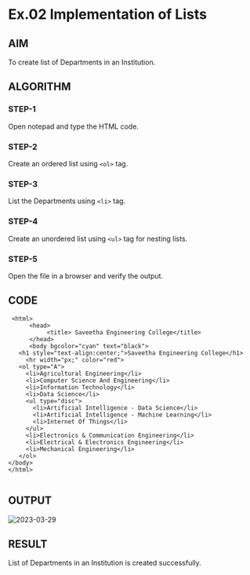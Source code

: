 # Ex.02 Implementation of Lists
## AIM
  To create list of Departments in an Institution.

## ALGORITHM
### STEP-1
  Open notepad and type the HTML code.

### STEP-2
  Create an ordered list using ```<ol>``` tag.

### STEP-3
  List the Departments using ```<li>``` tag.

### STEP-4
  Create an unordered list using ```<ul>``` tag for nesting lists.

### STEP-5
  Open the file in a browser and verify the output.
  
## CODE
```
 <html>
      <head>
           <title> Saveetha Engineering College</title>
      </head>
      <body bgcolor="cyan" text="black">
   <h1 style="text-align:center;">Saveetha Engineering College</h1> 
     <hr width="px;" color="red">
   <ol type="A">
     <li>Agricultural Engineering</li>
     <li>Computer Science And Engineering</li>
     <li>Information Technology</li>
     <li>Data Science</li>
     <ul type="disc">
       <li>Artificial Intelligence - Data Science</li>
       <li>Artificial Intelligence - Machine Learning</li>
       <li>Internet Of Things</li>
     </ul>
     <li>Electronics & Communication Engineering</li>
     <li>Electrical & Electronics Engineering</li>
     <li>Mechanical Engineering</li>
   </ol>
</body>
</html>


```

## OUTPUT
![2023-03-29](https://user-images.githubusercontent.com/128288529/228996973-1f4db756-55a7-40fc-b910-56b315e749fe.png)



## RESULT
  List of Departments in an Institution is created successfully.
